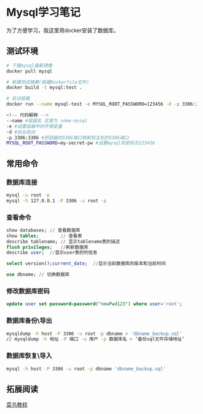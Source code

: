 # Mysql学习笔记


为了方便学习，我这里用docker安装了数据库。

## 测试环境

```bash
# 下载mysql最新镜像
docker pull mysql

# 新建测试镜像(根据Dockerfile文件)
docker build -t mysql:test .

# 启动容器
docker run --name mysql-test -e MYSQL_ROOT_PASSWORD=123456 -d -p 3306:3306 mysql:test

<!-- 代码解释 -->
--name #容器名 这里为 some-mysql
-e #设置容器中的环境变量
-d #后台启动
-p 3306:3306 #把容器的3306端口映射到主机的3306端口
MYSQL_ROOT_PASSWORD=my-secret-pw #设置mysql的密码为123456
```

## 常用命令

### 数据库连接

```bash
mysql -u root -p
mysql -h 127.0.0.1 -P 3306 -u root -p
```

### 查看命令

```sql
show databases;	// 查看数据库
show tables; 		// 查看表
describe tablename;	// 显示tablename表的描述
flush privileges;	//刷新数据库
describe user;	//显示user表的列信息

select version();current_date;	//显示当前数据库的版本和当前时间

use dbname;	// 切换数据库
```

### 修改数据库密码

```sql
update user set password=password("newPwd123") where user='root';
```

### 数据库备份\导出

```bash
mysqldump -h host -P 3306 -u root -p dbname > 'dbname_backup.sql'
// mysqldump -h 地址 -P 端口 -u 用户 -p 数据库名 > ‘备份sql文件存储地址’
```

### 数据库恢复\导入

```bash
mysql -h host -P 3306 -u root -p dbname 'dbname_backup.sql'
```

## 拓展阅读

[菜鸟教程](http://www.runoob.com/mysql/mysql-data-types.html)




